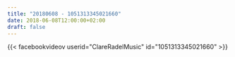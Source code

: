 ```yaml
---
title: "20180608 - 1051313345021660"
date: 2018-06-08T12:00:00+02:00
draft: false
---
```


{{< facebookvideov userid="ClareRadelMusic" id="1051313345021660" >}}